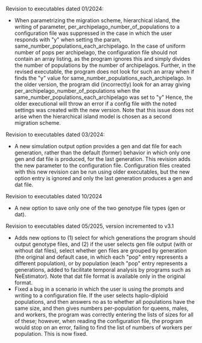 Revision to executables dated 01/2024:
- When parametrizing the migration scheme, hierarchical island, the writing of parameter, per_archipelago_number_of_populations to a configuration file was suppressed in the case in which the user responds  with "y" when setting the param, same_number_populations_each_archipelago.  In the case of uniform number of pops per archipelago, the configuration file should not contain an array listing, as the program ignores this and simply divides the number of populations by the number of archipelagos.  Further, in the revised executable, the program does not look for such an array when if finds the "y" value for same_number_populations_each_archipelago.  In the older version, the program did (incorrectly) look for an array giving per_archipelago_number_of_populations when the same_number_populations_each_archipelago was set to "y"  Hence, the older executional will throw an error if a config file with the noted settings was created with the new version. Note that this issue does not arise when the hierarchical island model is chosen as a second migration scheme.


Revision to executables dated 03/2024:
- A new simulation output option provides a gen and dat file for each generation, rather than the default (former) behavior in which only one gen and dat file is produced, for the last generation.  This revision adds the new parameter to the configuration file.  Configuration files created with this new revision can be run using older executables, but the new option entry is ignored and only the last generation produces a gen and dat file.  


Revision to executables dated 10/2024
- A new option to save only one of the two genotype file types (gen or dat).

Revision to executables dated 05/2025, version incremented to v3.1
- Adds new options to (1) select for which generations the program should output genotype files, and (2) if the user selects gen file output (with or without dat files), select whether gen files are grouped by generation (the original and default case, in which each "pop" entry represents a different population), or by population (each "pop" entry represents a generations, added to facilitate temporal analysis by programs such as NeEstimator).  Note that dat file format is available only in the original format.
- Fixed a bug in a scenario in which the user is using the prompts and writing to a configuration file.  If the user selects haplo-diploid populations, and then answers no as to whether all populations have the same size, and then gives numbers per-population for queens, males, and workers, the program was correctly entering the lists of sizes for all of these; however, when reading the configuration file, the program would stop on an error, failing to find the list of numbers of workers per population.  This is now fixed.
